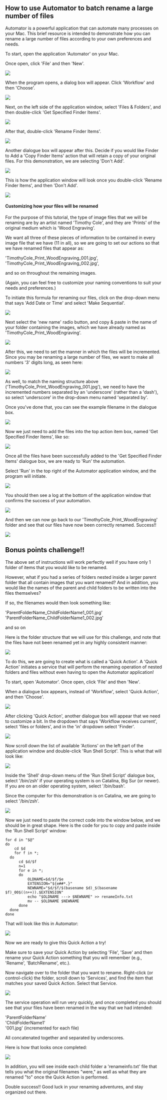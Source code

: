 ## How to use Automator to batch rename a large number of files

Automator is a powerful application that can automate many processes on your Mac. This brief resource is intended to demonstrate how you can rename a large number of files according to your own preferences and needs.

To start, open the application 'Automator' on your Mac.

Once open, click 'File' and then 'New'.

![](https://files.slack.com/files-pri/T0HTW3H0V-F01KNV1CLKE/screen_shot_2021-01-21_at_4.41.36_pm.png?pub_secret=6a303ffb90)

When the program opens, a dialog box will appear. Click 'Workflow' and then 'Choose'.

![](https://files.slack.com/files-pri/T0HTW3H0V-F01KNV1JHEY/screen_shot_2021-01-21_at_4.42.31_pm.png?pub_secret=5eb3fa816a)

Next, on the left side of the application window, select 'Files & Folders', and then double-click 'Get Specified Finder Items'.

![](https://files.slack.com/files-pri/T0HTW3H0V-F01KGQ6VD8A/screen_shot_2021-01-21_at_4.43.58_pm.png?pub_secret=28133cc810)

After that, double-click 'Rename Finder Items'.

![](https://files.slack.com/files-pri/T0HTW3H0V-F01KGSMHAN6/screen_shot_2021-01-21_at_5.44.35_pm.png?pub_secret=428bb72a1d)

Another dialogue box will appear after this. Decide if you would like Finder to Add a 'Copy Finder Items' action that will retain a copy of your original files. For this demonstration, we are selecting 'Don't Add'.

![](https://files.slack.com/files-pri/T0HTW3H0V-F01L6KKQD08/screen_shot_2021-01-21_at_4.57.37_pm.png?pub_secret=326a0f86be)

This is how the application window will look once you double-click 'Rename Finder Items', and then 'Don't Add'.

![](https://files.slack.com/files-pri/T0HTW3H0V-F01KA1D8MN2/screen_shot_2021-01-21_at_4.58.06_pm.png?pub_secret=7f3d06be08)

#### Customizing how your files will be renamed

For the purpose of this tutorial, the type of image files that we will be renaming are by an artist named 'Timothy Cole', and they are 'Prints' of the original medium which is 'Wood Engraving'.

We want all three of these pieces of information to be contained in every image file that we have (11 in all), so we are going to set our actions so that we have renamed files that appear as:

'TimothyCole_Print_WoodEngraving_001.jpg',
'TimothyCole_Print_WoodEngraving_002.jpg',

and so on throughout the remaining images.

(Again, you can feel free to customize your naming conventions to suit your needs and preferences.)

To initiate this formula for renaming our files, click on the drop-down menu that says 'Add Date or Time' and select 'Make Sequential'.

![](https://files.slack.com/files-pri/T0HTW3H0V-F01L6KLAY9E/screen_shot_2021-01-21_at_5.07.20_pm.png?pub_secret=cd3fe5b49f)

Next select the 'new name' radio button, and copy & paste in the name of your folder containing the images, which we have already named as 'TimothyCole_Print_WoodEngraving'.

![](https://files.slack.com/files-pri/T0HTW3H0V-F01KVDB1S0H/screen_shot_2021-01-21_at_5.09.26_pm.png?pub_secret=94f6907fc7)

After this, we need to set the manner in which the files will be incremented. Since you may be renaming a large number of files, we want to make all numbers '3' digits long, as seen here:

![](https://files.slack.com/files-pri/T0HTW3H0V-F01L6KLME56/screen_shot_2021-01-21_at_5.10.47_pm.png?pub_secret=7eb5e6cf56)

As well, to match the naming structure above ('TimothyCole_Print_WoodEngraving_001.jpg'), we need to have the incremented numbers separated by an 'underscore' (rather than a 'dash'), so select 'underscore' in the drop-down menu named 'separated by'.

Once you've done that, you can see the example filename in the dialogue box.

![](https://files.slack.com/files-pri/T0HTW3H0V-F01KGRMUSNN/screen_shot_2021-01-21_at_5.35.03_pm.png?pub_secret=8507d15383)


Now we just need to add the files into the top action item box, named 'Get Specified Finder Items', like so:

![](https://files.slack.com/files-pri/T0HTW3H0V-F01KP1CRH6Y/screenrecording_001.gif?pub_secret=1a6f1264dd)

Once all the files have been successfully added to the 'Get Specified Finder Items' dialogue box, we are ready to 'Run' the automation.

Select 'Run' in the top right of the Automator application window, and the program will initiate.

![](https://files.slack.com/files-pri/T0HTW3H0V-F01KVDB1S0H/screen_shot_2021-01-21_at_5.09.26_pm.png?pub_secret=94f6907fc7)

You should then see a log at the bottom of the application window that confirms the success of your automation.

![](https://files.slack.com/files-pri/T0HTW3H0V-F01L6MKUQJU/screen_shot_2021-01-21_at_5.40.52_pm.png?pub_secret=e8febfae4a)

And then we can now go back to our 'TimothyCole_Print_WoodEngraving' folder and see that our files have now been correctly renamed. Success!!

![](https://files.slack.com/files-pri/T0HTW3H0V-F01K23KPBL7/screen_shot_2021-01-21_at_5.21.14_pm.png?pub_secret=3bd9c68663)


## Bonus points challenge!!

The above set of instructions will work perfectly well if you have only 1 folder of items that you would like to be renamed.

However, what if you had a series of folders nested inside a larger parent folder that all contain images that you want renamed? And in addition, you would like the names of the parent and child folders to be written into the files themselves?

If so, the filenames would then look something like:

'ParentFolderName_ChildFolderName1_001.jpg'
'ParentFolderName_ChildFolderName1_002.jpg'

and so on

Here is the folder structure that we will use for this challenge, and note that the files have not been renamed yet in any highly consistent manner:

![](https://files.slack.com/files-pri/T0HTW3H0V-F01KTPYL010/screen_shot_2021-01-25_at_3.56.54_pm.png?pub_secret=66b95b0c00)

To do this, we are going to create what is called a 'Quick Action'. A 'Quick Action' initiates a service that will perform the renaming operation of nested folders and files without even having to open the Automator application!

To start, open 'Automator'. Once open, click 'File' and then 'New'.

When a dialogue box appears, instead of 'Workflow', select 'Quick Action', and then 'Choose'.

![](https://files.slack.com/files-pri/T0HTW3H0V-F01KZUTUPA8/screen_shot_2021-01-25_at_3.57.57_pm.png?pub_secret=42df922600)

After clicking 'Quick Action', another dialogue box will appear that we need to customize a bit. In the dropdown that says 'Workflow receives current', select 'files or folders', and in the 'in' dropdown select 'Finder'.

![](https://files.slack.com/files-pri/T0HTW3H0V-F01KQPXRJ2Z/screen_shot_2021-01-25_at_4.26.40_pm.png?pub_secret=eaa28fae6f)

Now scroll down the list of available 'Actions' on the left part of the application window and double-click 'Run Shell Script'. This is what that will look like:

![](https://files.slack.com/files-pri/T0HTW3H0V-F01KD3XNGUF/screen_shot_2021-01-25_at_4.28.21_pm.png?pub_secret=3b43b3da80)

Inside the 'Shell' drop-down menu of the 'Run Shell Script' dialogue box, select '/bin/zsh' if your operating system is on Catalina, Big Sur (or newer). If you are on an older operating system, select '/bin/bash'.

Since the computer for this demonstration is on Catalina, we are going to select '/bin/zsh'.

![](https://files.slack.com/files-pri/T0HTW3H0V-F01KD4X33HV/screen_shot_2021-01-25_at_4.36.17_pm.png?pub_secret=989a7bc310)

Now we just need to paste the correct code into the window below, and we should be in great shape. Here is the code for you to copy and paste inside the 'Run Shell Script' window:
```
for d in "$@"
do
	cd $d
	for f in *;
  do
      cd $d/$f
      n=1
      for e in *;
      do
          OLDNAME=$d/$f/$e
          EXTENSION="${e##*.}"
          NEWNAME="$d/$f/$(basename $d)_$(basename $f)_00$((n++)).$EXTENSION"
          echo "$OLDNAME ---> $NEWNAME" >> renameInfo.txt
          mv -- $OLDNAME $NEWNAME
      done
  done
done
```

That will look like this in Automator:

![](https://files.slack.com/files-pri/T0HTW3H0V-F01L6H1UVC1/screen_shot_2021-01-25_at_4.39.14_pm.png?pub_secret=d861a39b35)

Now we are ready to give this Quick Action a try!

Make sure to save your Quick Action by selecting 'File', 'Save' and then rename your Quick Action something that you will remember (e.g., 'Rename', 'BatchRename', etc.).

Now navigate over to the folder that you want to rename. Right-click (or control-click) the folder, scroll down to 'Services', and find the item that matches your saved Quick Action. Select that Service.

![](https://files.slack.com/files-pri/T0HTW3H0V-F01KU6Q13MZ/screen_shot_2021-01-25_at_4.43.10_pm.png?pub_secret=2d11e55f8e)


The service operation will run very quickly, and once completed you should see that your files have been renamed in the way that we had intended:

'ParentFolderName' <br />
'ChildFolderName1' <br />
'001.jpg' (incremented for each file)

All concatenated together and separated by underscores.

Here is how that looks once completed:

![](https://files.slack.com/files-pri/T0HTW3H0V-F01KM665U06/screen_shot_2021-01-25_at_4.44.48_pm.png?pub_secret=aa5813e745)

In addition, you will see inside each child folder a 'renameinfo.txt' file that tells you what the original filenames "were," as well as what they are renamed "to" once the Quick Action is performed.

Double success!! Good luck in your renaming adventures, and stay organized out there.
